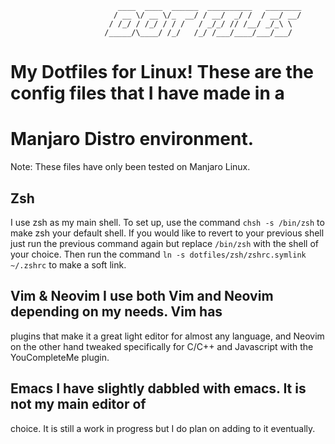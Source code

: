                             ____  ____  ______  __________   ________
                           / __ \/ __ \/_  __/ / __/  _/ /  / __/ __/
                          / /_/ / /_/ / / /   / _/_/ // /__/ _/_\ \  
                         /_____/\____/ /_/   /_/ /___/____/___/___/  
                                                                     
# My Dotfiles for Linux!  These are the config files that I have made in a 
# Manjaro Distro environment.
Note: These files have only been tested on Manjaro Linux. 

## Zsh 
I use zsh as my main shell. To set up, use the command `chsh -s
/bin/zsh` to make zsh your default shell. If you would like to revert to your
previous shell just run the previous command again but replace `/bin/zsh` with
the shell of your choice. Then run the command `ln -s
dotfiles/zsh/zshrc.symlink ~/.zshrc` to make a soft link.

## Vim & Neovim I use both Vim and Neovim depending on my needs. Vim has
plugins that make it a great light editor for almost any language, and Neovim
on the other hand tweaked specifically for C/C++ and Javascript with the
YouCompleteMe plugin.

## Emacs I have slightly dabbled with emacs. It is not my main editor of
choice. It is still a work in progress but I do plan on adding to it
eventually.


                                                                                  

